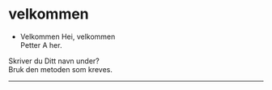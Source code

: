 # velkommen
- Velkommen
Hei, velkommen  
Petter A her.

Skriver du Ditt navn under?  
Bruk den metoden som kreves.  

---

